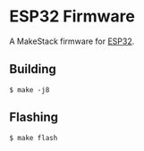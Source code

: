 ESP32 Firmware
==============

A MakeStack firmware for [ESP32](https://espressif.com/en/products/hardware/esp32/overview).

Building
--------
```
$ make -j8
```

Flashing
--------
```
$ make flash
```
